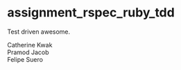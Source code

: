 assignment_rspec_ruby_tdd
=========================

Test driven awesome.

Catherine Kwak <br>
Pramod Jacob <br> 
Felipe Suero 